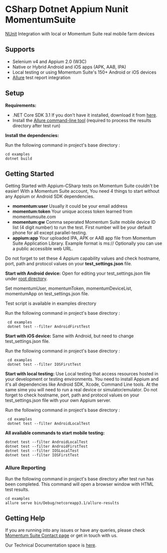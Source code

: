 # CSharp Dotnet Appium Nunit MomentumSuite

[NUnit](https://nunit.org/) Integration with local or Momentum Suite real mobile farm devices


## Supports
  * Selenium v4 and Appium 2.0 (W3C)
  * Native or Hybrid Android and iOS apps (APK, AAB, IPA)
  * Local testing or using Momentum Suite's 150+ Android or iOS devices
  * [Allure](https://docs.qameta.io/allure/) test report integration
  
  ## Setup

**Requirements:**

* .NET Core SDK 3.1  If you don't have it installed, download it from [here](https://dotnet.microsoft.com/en-us/download/dotnet/3.1).
* Install the [Allure command-line tool](https://www.npmjs.com/package/allure-commandline) (required to process the results directory after test run)

**Install the dependencies:**

Run the following command in project's base directory :
```
cd examples
dotnet build
```

## Getting Started
Getting Started with Appium-CSharp tests on Momentum Suite couldn't be easier!
With a Momentum Suite account, You need 4 things to start without any Appium or Android SDK dependencies.
  * **momentum:user** Usually it could be your email address
  * **momentum:token** Your unique access token learned from momentumsuite.com
  * **momentum:gw** Comma seperated Momentum Suite mobile device ID list (4 digit number) to run the test. First number will be your default phone for all except parallel-testing.
  * **appium:app** Your uploaded IPA, APK or AAB app file from Momentum Suite Application Library. Example format is ms://<hashed-app-id> Optionally you can use a public accessible web URL.
 
 Do not forget to set these 4 Appium capability values and check hostname, port, path and protocol values on your **test_settings.json** file.

**Start with Android device:**
 Open for editing your test_settings.json file under [root directory](https://github.com/momentumsuite/csharp-dotnet-appium-nunit-momentumsuite/blob/main/test_settings.json).
 
 Set momentumUser, momentumToken, momentumDeviceList, momentumApp on test_settings.json file.
 
 Test script is available in examples directory
 
 Run the following command in project's base directory :
```
 cd examples
 dotnet test --filter AndroidFirstTest
```


**Start with iOS device:**
Same with Android, but need to change test_settings.json file.
 
Run the following command in project's base directory :
```
 cd examples
 dotnet test --filter IOSFirstTest
```

**Start with local testing:**
Use Local testing that access resources hosted in your development or testing environments. You need to install Appium and it's all dependencies like Android SDK, Xcode, Command Line tools. At the same sime you will need to run a real device or simulator/emulator.  Do not forget to check hostname, port, path and protocol values on your test_settings.json file with your own Appium server.
 
Run the following command in project's base directory :
```
 cd examples
 dotnet test --filter AndroidLocalTest
```
 
 **All available commands to start mobile testing:**
 ```
dotnet test --filter AndroidLocalTest
dotnet test --filter AndroidFirstTest
dotnet test --filter IOSLocalTest
dotnet test --filter IOSFirstTest
```

### Allure Reporting
 
 Run the following command in project's base directory after test run has been completed. This command will open a browser window with HTML test results.
```
cd examples
allure serve bin/Debug/netcoreapp3.1/allure-results
```

## Getting Help
If you are running into any issues or have any queries, please check [Momentum Suite Contact page](https://www.momentumsuite.com/contact/) or get in touch with us.
 
Our Technical Documentation space is [here](https://www.momentumsuite.com/docs/).
